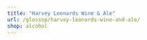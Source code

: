 ```yaml
---
title: "Harvey Leonards Wine & Ale"
url: /glossop/harvey-leonards-wine-and-ale/
shop: alcohol
---
```

